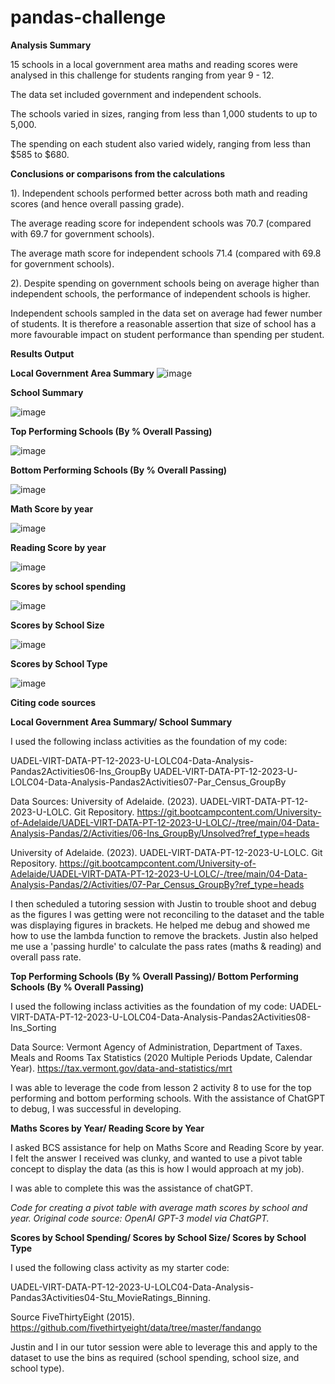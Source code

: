 # pandas-challenge
**Analysis Summary**

15 schools in a local government area maths and reading scores were analysed in this challenge for students ranging from year 9 - 12. 

The data set included government and independent schools. 

The schools varied in sizes, ranging from less than 1,000 students to up to 5,000.

The spending on each student also varied widely, ranging from less than $585 to $680.


**Conclusions or comparisons from the calculations**

1). Independent schools performed better across both math and reading scores (and hence overall passing grade). 

The average reading score for independent schools was 70.7 (compared with 69.7 for government schools).

The average math score for independent schools 71.4 (compared with 69.8 for government schools).

2). Despite spending on government schools being on average higher than independent schools, the performance of independent schools is higher. 

Independent schools sampled in the data set on average had fewer number of students. It is therefore a reasonable assertion that size of school has a more favourable impact on student performance than spending per student.

**Results Output**

**Local Government Area Summary**
![image](https://github.com/L-Tren/Data-assignment-week4-pandas-challenge/assets/150787223/5c2d8251-9754-4a75-a53e-39b96ae88ca4)


**School Summary**

![image](https://github.com/L-Tren/Data-assignment-week4-pandas-challenge/assets/150787223/e6003dc1-553f-4385-bbf3-030bbeeb230d)


**Top Performing Schools (By % Overall Passing)**

![image](https://github.com/L-Tren/Data-assignment-week4-pandas-challenge/assets/150787223/20c74970-a735-41a6-b428-7d9d01e4a7a1)

**Bottom Performing Schools (By % Overall Passing)**

![image](https://github.com/L-Tren/Data-assignment-week4-pandas-challenge/assets/150787223/7e167862-bda3-4acf-b0b2-fd2a1be2ada2)

**Math Score by year**

![image](https://github.com/L-Tren/Data-assignment-week4-pandas-challenge/assets/150787223/c534902b-b558-4961-bfbd-30728db245ca)

**Reading Score by year**

![image](https://github.com/L-Tren/Data-assignment-week4-pandas-challenge/assets/150787223/da5f21c3-385c-4af9-a8dd-dfe1c00dc6cc)


**Scores by school spending**

![image](https://github.com/L-Tren/Data-assignment-week4-pandas-challenge/assets/150787223/1a992999-e01f-4bbb-b0ab-46e5cc15250a)

**Scores by School Size**

![image](https://github.com/L-Tren/Data-assignment-week4-pandas-challenge/assets/150787223/b8970949-c922-4a72-a4ff-cf8146cc0d56)


**Scores by School Type**

![image](https://github.com/L-Tren/Data-assignment-week4-pandas-challenge/assets/150787223/ff6096fd-0aae-4fed-879b-ce1e6525075d)


**Citing code sources**

**Local Government Area Summary/
School Summary**


I used the following inclass activities as the foundation of my code:


UADEL-VIRT-DATA-PT-12-2023-U-LOLC04-Data-Analysis-Pandas2Activities06-Ins_GroupBy
UADEL-VIRT-DATA-PT-12-2023-U-LOLC04-Data-Analysis-Pandas2Activities07-Par_Census_GroupBy

Data Sources: University of Adelaide. (2023). UADEL-VIRT-DATA-PT-12-2023-U-LOLC. Git Repository. https://git.bootcampcontent.com/University-of-Adelaide/UADEL-VIRT-DATA-PT-12-2023-U-LOLC/-/tree/main/04-Data-Analysis-Pandas/2/Activities/06-Ins_GroupBy/Unsolved?ref_type=heads

University of Adelaide. (2023). UADEL-VIRT-DATA-PT-12-2023-U-LOLC. Git Repository. https://git.bootcampcontent.com/University-of-Adelaide/UADEL-VIRT-DATA-PT-12-2023-U-LOLC/-/tree/main/04-Data-Analysis-Pandas/2/Activities/07-Par_Census_GroupBy?ref_type=heads



I then scheduled a tutoring session with Justin to trouble shoot and debug as the figures I was getting were not reconciling to the dataset and the table was displaying figures in brackets. He helped me debug and showed me how to use the lambda function to remove the brackets. Justin also helped me use a 'passing hurdle' to calculate the pass rates (maths & reading) and overall pass rate.

**Top Performing Schools (By % Overall Passing)/
Bottom Performing Schools (By % Overall Passing)**

I used the following inclass activities as the foundation of my code:
UADEL-VIRT-DATA-PT-12-2023-U-LOLC04-Data-Analysis-Pandas2Activities08-Ins_Sorting


Data Source: Vermont Agency of Administration, Department of Taxes. Meals and Rooms Tax Statistics (2020 Multiple Periods Update, Calendar Year). https://tax.vermont.gov/data-and-statistics/mrt

I was able to leverage the code from lesson 2 activity 8 to use for the top performing and bottom performing schools. With the assistance of ChatGPT to debug, I was successful in developing.


**Maths Scores by Year/
Reading Score by Year**

I asked BCS assistance for help on Maths Score and Reading Score by year. I felt the answer I received was clunky, and wanted to use a pivot table concept to display the data (as this is how I would approach at my job).

I was able to complete this was the assistance of chatGPT.

_Code for creating a pivot table with average math scores by school and year.
Original code source: OpenAI GPT-3 model via ChatGPT._


**Scores by School Spending/
Scores by School Size/
Scores by School Type**

I used the following class activity as my starter code: 


UADEL-VIRT-DATA-PT-12-2023-U-LOLC04-Data-Analysis-Pandas3Activities04-Stu_MovieRatings_Binning.


Source FiveThirtyEight (2015). https://github.com/fivethirtyeight/data/tree/master/fandango

Justin and I in our tutor session were able to leverage this and apply to the dataset to use the bins as required (school spending, school size, and school type).
